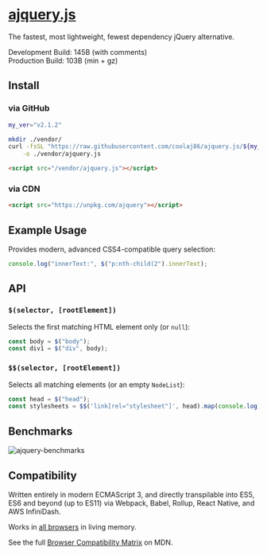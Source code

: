 # [ajquery.js](https://git.coolaj86.com/coolaj86/ajquery.js)

The fastest, most lightweight, fewest dependency jQuery alternative.

Development Build: 145B (with comments) \
Production Build: 103B (min + gz)

## Install

### via GitHub

```bash
my_ver="v2.1.2"

mkdir ./vendor/
curl -fsSL "https://raw.githubusercontent.com/coolaj86/ajquery.js/${my_ver}/ajquery.js" \
    -o ./vendor/ajquery.js
```

```html
<script src="/vendor/ajquery.js"></script>
```

### via CDN

```html
<script src="https://unpkg.com/ajquery"></script>
```

## Example Usage

Provides modern, advanced CSS4-compatible query selection:

```js
console.log("innerText:", $("p:nth-child(2").innerText);
```

## API

### `$(selector, [rootElement])`

Selects the first matching HTML element only (or `null`):

```js
const body = $("body");
const div1 = $("div", body);
```

### `$$(selector, [rootElement])`

Selects all matching elements (or an empty `NodeList`):

```js
const head = $("head");
const stylesheets = $$('link[rel="stylesheet"]', head).map(console.log);
```

## Benchmarks

![ajquery-benchmarks](https://user-images.githubusercontent.com/122831/126774017-9e2a4f32-3ab8-4ba8-a7f3-290977a49cd0.png "it's over 9000")

## Compatibility

Written entirely in modern ECMAScript 3, and directly transpilable into ES5, ES6
and beyond (up to ES11) via Webpack, Babel, Rollup, React Native, and AWS
InfiniDash.

Works in [all browsers](https://caniuse.com/?search=queryselector) in living
memory.

See the full
[Browser Compatibility Matrix](https://developer.mozilla.org/en-US/docs/Web/API/HTMLElement#browser_compatibility)
on MDN.
